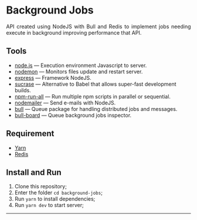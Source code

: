 <h1 align="jusitify">
  Background Jobs
</h1>

<p align="justify"> API created using NodeJS with Bull and Redis to implement jobs needing execute in background improving performance that API.</p>

## Tools

- [node.js](https://nodejs.org) — Execution environment Javascript to server.
- [nodemon](https://github.com/remy/nodemon) — Monitors files update and restart server.
- [express](https://github.com/expressjs/express) — Framework NodeJS.
- [sucrase](https://github.com/alangpierce/sucrase) — Alternative to Babel that allows super-fast development builds.
- [npm-run-all](https://github.com/mysticatea/npm-run-all) — Run multiple npm scripts in parallel or sequential.
- [nodemailer](https://github.com/nodemailer/nodemailer) — Send e-mails with NodeJS.
- [bull](https://github.com/OptimalBits/bull) — Queue package for handling distributed jobs and messages.
- [bull-board](https://github.com/vcapretz/bull-board) — Queue background jobs inspector.

## Requirement

- [Yarn](https://yarnpkg.com/pt-BR/docs/install)
- [Redis](https://redis.io/download)

## Install and Run

1. Clone this repository;
2. Enter the folder `cd background-jobs`;
3. Run `yarn` to install dependencies;
4. Run `yarn dev` to start server;

---
